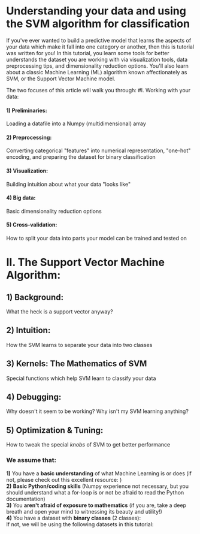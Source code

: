 # Understanding your data and using the SVM algorithm for classification
If you've ever wanted to build a predictive model that learns the aspects of your data which make it fall into one category or another, then this is tutorial was written for you!
In this tutorial, you learn some tools for better understands the dataset you are working with via visualization tools, data preprocessing tips, and dimensionality reduction options.
You'll also learn about a classic Machine Learning (ML) algorithm known affectionately as SVM, or the Support Vector Machine model. 

The two focuses of this article will walk you through:
#I. Working with your data:
####  1) Preliminaries: 
Loading a datafile into a Numpy (multidimensional) array
####  2) Preprocessing: 
Converting categorical "features" into numerical representation, "one-hot" encoding, and preparing the dataset for binary classification
####  3) Visualization: 
Building intuition about what your data "looks like"
####  4) Big data: 
Basic dimensionality reduction options
####  5) Cross-validation: 
How to split your data into parts your model can be trained and tested on

# II. The Support Vector Machine Algorithm:
##  1) Background: 
What the heck is a support vector anyway?
##  2) Intuition: 
How the SVM learns to separate your data into two classes
##  3) Kernels: The Mathematics of SVM
Special functions which help SVM learn to classify your data
##  4) Debugging: 
Why doesn't it seem to be working? Why isn't my SVM learning anything? 
##  5) Optimization & Tuning: 
How to tweak the special *knobs* of SVM to get better performance

### We assume that:
<b>1)</b> You have a <b>basic understanding</b> of what Machine Learning is or does (if not, please check out this excellent resource: ) <br>
<b>2)</b> <b>Basic Python/coding skills</b> (Numpy experience not necessary, but you should understand what a for-loop is or not be afraid to read the Python documentation) <br>
<b>3)</b> You <b>aren't afraid of exposure to mathematics</b> (if you are, take a deep breath and open your mind to witnessing its beauty and utility!) <br>
<b>4)</b> You have a dataset with <b>binary classes</b> (2 classes): <br>
If not, we will be using the following datasets in this tutorial: <br>



